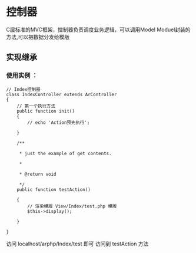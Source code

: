 # 控制器
C层标准的MVC框架，控制器负责调度业务逻辑，可以调用Model Moduel封装的方法,可以把数据分发给模版

## 实现继承


### 使用实例 ：

```
// Index控制器
class IndexController extends ArController 
{
    // 第一个执行方法
    public function init()
    {
        // echo 'Action预先执行';

    }

    /**

     * just the example of get contents.

     *

     * @return void

     */
    public function testAction()

    {
        // 渲染模版 View/Index/test.php 模版
        $this->display();

    }
   
}

```
访问  localhost/arphp/Index/test 即可 访问到 testAction 方法


